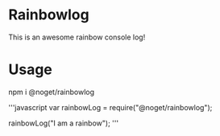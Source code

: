# Rainbowlog
This is an awesome rainbow console log! 

# Usage
npm i @noget/rainbowlog


'''javascript
var rainbowLog = require("@noget/rainbowlog");

rainbowLog("I am a rainbow");
'''